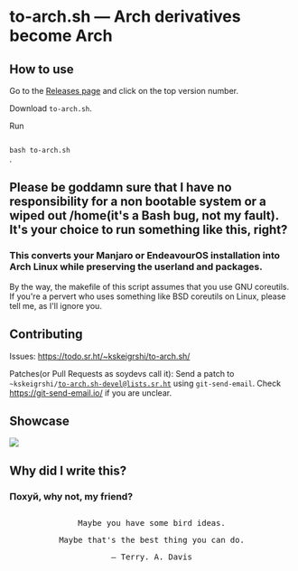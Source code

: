 # to-arch.sh — Arch derivatives become Arch
## How to use
Go to the <a href="https://git.sr.ht/~kskeigrshi/to-arch.sh/refs">Releases page</a> and click on the top version number.

Download <code>to-arch.sh</code>.

Run

<code>
bash to-arch.sh
</code>.

## Please be goddamn sure that I have no responsibility for a non bootable system or a wiped out /home(it's a Bash bug, not my fault). It's your choice to run something like this, right?
### This converts your Manjaro or EndeavourOS installation into Arch Linux while preserving the userland and packages.<br>
By the way, the makefile of this script assumes that you use GNU coreutils. If you're a pervert who uses something like BSD coreutils on Linux, please tell me, as I'll ignore you.

## Contributing

Issues: https://todo.sr.ht/~kskeigrshi/to-arch.sh/

Patches(or Pull Requests as soydevs call it): Send a patch to <code>~kskeigrshi/to-arch.sh-devel@lists.sr.ht</code> using <code>git-send-email</code>. Check https://git-send-email.io/ if you are unclear.

## Showcase

<img src="https://git.sr.ht/~kskeigrshi/to-arch.sh/blob/master/blob/endeavour.gif" />

## Why did I write this?

### Похуй, why not, my friend?

<h2></h2>
<div align=center>
<samp>
Maybe you have some bird ideas.

Maybe that's the best thing you can do.

 — Terry. A. Davis
</samp></div>
